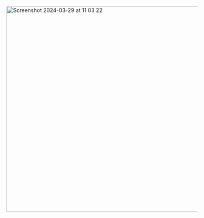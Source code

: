 <img width="542" alt="Screenshot 2024-03-29 at 11 03 22" src="https://github.com/Zawa-ll/Face/assets/112773683/59e06388-4cad-46e2-bed6-80ff347409cd">
